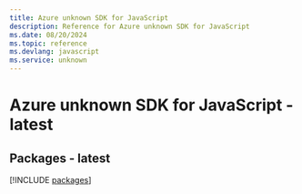 ```yaml
---
title: Azure unknown SDK for JavaScript
description: Reference for Azure unknown SDK for JavaScript
ms.date: 08/20/2024
ms.topic: reference
ms.devlang: javascript
ms.service: unknown
---
```

# Azure unknown SDK for JavaScript - latest
## Packages - latest
[!INCLUDE [packages](unknown-index.md)]
